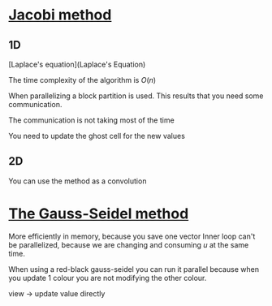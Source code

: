 # [Jacobi method](Jacobi%20Iteration%20Method)
## 1D
[Laplace's equation](Laplace's Equation)

The time complexity of the algorithm is $O(n)$

When parallelizing a block partition is used. This results that you need some communication.

The communication is not taking most of the time

You need to update the ghost cell for the new values

## 2D
You can use the method as a convolution

# [The Gauss-Seidel method](The%20Gauss-Seidel%20Method)
More efficiently in memory, because you save one vector 
Inner loop can't be parallelized, because we are changing and consuming $u$ at the same time.

When using a red-black gauss-seidel you can run it parallel because when you update 1 colour you are not modifying the other colour. 

view -> update value directly 